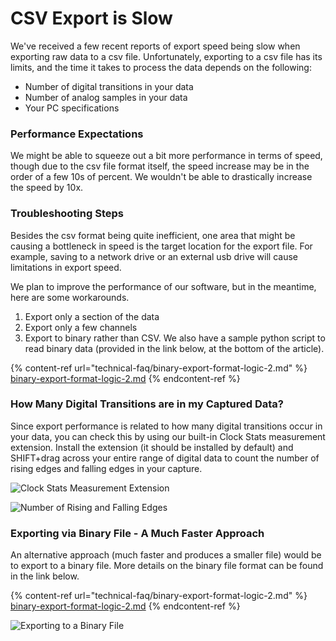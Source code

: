 # CSV Export is Slow

We've received a few recent reports of export speed being slow when exporting raw data to a csv file. Unfortunately, exporting to a csv file has its limits, and the time it takes to process the data depends on the following:

* Number of digital transitions in your data
* Number of analog samples in your data
* Your PC specifications

### Performance Expectations

We might be able to squeeze out a bit more performance in terms of speed, though due to the csv file format itself, the speed increase may be in the order of a few 10s of percent. We wouldn't be able to drastically increase the speed by 10x.

### Troubleshooting Steps

Besides the csv format being quite inefficient, one area that might be causing a bottleneck in speed is the target location for the export file. For example, saving to a network drive or an external usb drive will cause limitations in export speed.

We plan to improve the performance of our software, but in the meantime, here are some workarounds.‌

1. Export only a section of the data
2. Export only a few channels
3. Export to binary rather than CSV. We also have a sample python script to read binary data (provided in the link below, at the bottom of the article).

{% content-ref url="technical-faq/binary-export-format-logic-2.md" %}
[binary-export-format-logic-2.md](technical-faq/binary-export-format-logic-2.md)
{% endcontent-ref %}

### How Many Digital Transitions are in my Captured Data? <a href="#how-many-digital-transitions-are-in-my-captured-data" id="how-many-digital-transitions-are-in-my-captured-data"></a>

Since export performance is related to how many digital transitions occur in your data, you can check this by using our built-in Clock Stats measurement extension. Install the extension (it should be installed by default) and SHIFT+drag across your entire range of digital data to count the number of rising edges and falling edges in your capture.

![Clock Stats Measurement Extension](https://gblobscdn.gitbook.com/assets%2F-LIrtSD7SNp69UxQ-5QC%2F-MNkFPRovszTX-SisIYi%2F-MNkJYGZdC5UE1aZpcSN%2FScreen%20Shot%202020-12-04%20at%206.31.57%20PM.png?alt=media\&token=82a21dbf-b206-4cc6-b4af-0d841a823139)

![Number of Rising and Falling Edges](https://gblobscdn.gitbook.com/assets%2F-LIrtSD7SNp69UxQ-5QC%2F-MNkFPRovszTX-SisIYi%2F-MNkJbFPGhbft0Qgzj9_%2FScreen%20Shot%202020-12-04%20at%206.31.42%20PM.png?alt=media\&token=bd3e3dfe-5b4e-40c7-88e7-923c6e767e9d)

### Exporting via Binary File - A Much Faster Approach

An alternative approach (much faster and produces a smaller file) would be to export to a binary file. More details on the binary file format can be found in the link below.

{% content-ref url="technical-faq/binary-export-format-logic-2.md" %}
[binary-export-format-logic-2.md](technical-faq/binary-export-format-logic-2.md)
{% endcontent-ref %}

![Exporting to a Binary File](<../../.gitbook/assets/Screen Shot 2021-04-12 at 6.30.44 PM.png>)
